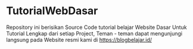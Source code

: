 # TutorialWebDasar
Repository ini berisikan Source Code tutorial belajar Website Dasar
Untuk Tutorial Lengkap dari setiap Project, Teman - teman dapat mengunjungi langsung pada Website resmi kami di https://blogbelajar.id/
